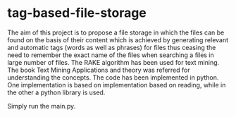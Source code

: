 # tag-based-file-storage

The aim of this project is to propose a file storage in which the files can be found on the basis of their content which is achieved by generating relevant and automatic tags (words as well as phrases) for files thus ceasing the need to remember the exact name of the files when searching a files in large number of files. The RAKE algorithm has been used for text mining. The book Text Mining Applications and theory was referred for understanding the concepts. The code has been implemented in python. One implementation is based on implementation based on reading, while in the other a python library is used.

Simply run the main.py.
